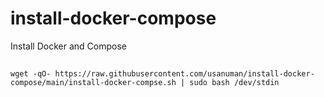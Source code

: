 # install-docker-compose
Install Docker and Compose

##
```
wget -qO- https://raw.githubusercontent.com/usanuman/install-docker-compose/main/install-docker-compse.sh | sudo bash /dev/stdin
```
